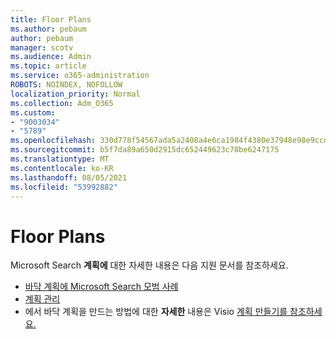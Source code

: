 ```yaml
---
title: Floor Plans
ms.author: pebaum
author: pebaum
manager: scotv
ms.audience: Admin
ms.topic: article
ms.service: o365-administration
ROBOTS: NOINDEX, NOFOLLOW
localization_priority: Normal
ms.collection: Adm_O365
ms.custom:
- "9003034"
- "5789"
ms.openlocfilehash: 330d778f54567ada5a2408a4e6ca1984f4380e37948e98e9ccda7c3f1c8cb30d
ms.sourcegitcommit: b5f7da89a650d2915dc652449623c78be6247175
ms.translationtype: MT
ms.contentlocale: ko-KR
ms.lasthandoff: 08/05/2021
ms.locfileid: "53992882"
---
```

# <a name="floor-plans"></a>Floor Plans

Microsoft Search **계획에** 대한 자세한 내용은 다음 지원 문서를 참조하세요.
- [바닥 계획에 Microsoft Search 모범 사례](https://docs.microsoft.com/microsoftsearch/floorplans-bestpractices)  
- [계획 관리](https://docs.microsoft.com/microsoftsearch/manage-floorplans)  
- 에서 바닥 계획을 만드는 방법에 대한 **자세한** 내용은 Visio [계획 만들기를 참조하세요.](https://support.office.com/article/create-a-floor-plan-ec17da08-64aa-4ead-9b9b-35e821645791)